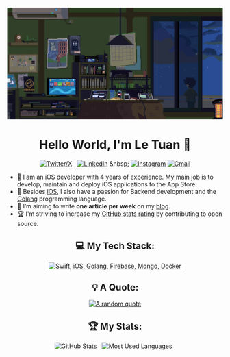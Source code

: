 <div align="center">

[![Hello World, I'm Le Tuan!](assets/header.gif)](https://github.com/letuan9x)

<h1>Hello World, I'm Le Tuan 👋</h1>

[![Twitter/X](https://skillicons.dev/icons?i=twitter)](https://twitter.com/tdev9x) &nbsp;
[![LinkedIn](https://skillicons.dev/icons?i=linkedin)]([https://www.linkedin.com/in/jaspergabriel/](https://www.linkedin.com/in/le-tuan-a8060b203/)) &nbsp;
[![Instagram](https://skillicons.dev/icons?i=twitter)](https://www.instagram.com/tuanlt99/)
[![Gmail](https://skillicons.dev/icons?i=gmail)](mailto:tdev9x@gmail.com?subject=Hello%20Jasper,%20From%20Github)

</div>

- 🔭 I am an iOS developer with 4 years of experience. My main job is to develop, maintain and deploy iOS applications to the App Store.
- 🌱 Besides [iOS](https://developer.apple.com/documentation/technologies), I also have a passion for Backend development and the [Golang](https://go.dev/) programming language.
- 📝 I’m aiming to write **one article per week** on my [blog](https://letuan9x.wordpress.com/).
- 🏆 I'm striving to increase my [GitHub stats rating](#🏆-my-stats) by contributing to open source.

<div align="center">
    
## 💻 My Tech Stack:

[![Swift, iOS, Golang, Firebase, Mongo, Docker](https://skillicons.dev/icons?i=swift,apple,go,firebase,mongo,docker)](https://skillicons.dev)

## 💡 A Quote:

[![A random quote](https://quotes-github-readme.vercel.app/api?type=horizontal&theme=dark)](https://github.com/piyushsuthar/github-readme-quotes)

## 🏆 My Stats:

<p>
    <img height=175 alt="GitHub Stats" src="https://github-readme-stats.vercel.app/api?username=tuanlt99&show_icons=true&count_private=true&theme=dark" />&nbsp;&nbsp;
    <img height=175 alt="Most Used Languages" src="https://github-readme-stats.vercel.app/api/top-langs/?username=tuanlt99&layout=donut&theme=dark" />&nbsp;&nbsp;
</p>
</div>
